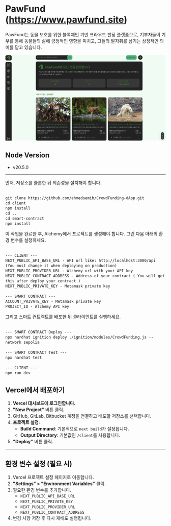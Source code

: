 # PawFund (https://www.pawfund.site)

PawFund는 동물 보호를 위한 블록체인 기반 크라우드 펀딩 플랫폼으로,
기부자들이 기부를 통해 동물들의 삶에 긍정적인 영향을 미치고,
그들의 발자취를 남기는 상징적인 의미를 담고 있습니다.

![Pawfund](./client/public/images/bg-pawfund.png)

## Node Version

- v20.5.0

---

먼저, 저장소를 클론한 뒤 의존성을 설치해야 합니다.

```shell

git clone https://github.com/ahmedsemih/CrowdFunding-dApp.git
cd client
npm install
cd ..
cd smart-contract
npm install

```

이 작업을 완료한 후, Alchemy에서 프로젝트를 생성해야 합니다. 그런 다음 아래의 환경 변수를 설정하세요.

```shell

--- CLIENT ---
NEXT_PUBLIC_API_BASE_URL - API url like: http://localhost:3000/api (You must change it when deploying on production)
NEXT_PUBLIC_PROVIDER_URL - Alchemy url with your API key
NEXT_PUBLIC_CONTRACT_ADDRESS - Address of your contract ( You will get this after deploy your contract )
NEXT_PUBLIC_PRIVATE_KEY - Metamask private key

--- SMART CONTRACT ---
ACCOUNT_PRIVATE_KEY - Metamask private key
PROJECT_ID - Alchemy API key

```

그리고 스마트 컨트랙트를 배포한 뒤 클라이언트를 실행하세요.

```shell

--- SMART CONTRACT Deploy ---
npx hardhat ignition deploy ./ignition/modules/CrowdFunding.js --network sepolia

--- SMART CONTRACT Test ---
npx hardhat test

--- CLIENT ---
npm run dev

```

## Vercel에서 배포하기

1. **Vercel 대시보드에 로그인합니다.**
2. **"New Project"** 버튼 클릭.
3. GitHub, GitLab, Bitbucket 계정을 연결하고 배포할 저장소를 선택합니다.
4. **프로젝트 설정**:
   - **Build Command**: 기본적으로 `next build`가 설정됩니다.
   - **Output Directory**: 기본값인 `/client`를 사용합니다.
5. **"Deploy"** 버튼 클릭.

---

## 환경 변수 설정 (필요 시)

1. Vercel 프로젝트 설정 페이지로 이동합니다.
2. **"Settings" > "Environment Variables"** 클릭.
3. 필요한 환경 변수를 추가합니다.
   - `NEXT_PUBLIC_API_BASE_URL`
   - `NEXT_PUBLIC_PRIVATE_KEY`
   - `NEXT_PUBLIC_PROVIDER_URL`
   - `NEXT_PUBLIC_CONTRACT_ADDRESS`
4. 변경 사항 저장 후 다시 재배포 실행됩니다.
